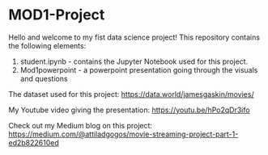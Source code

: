 # MOD1-Project

Hello and welcome to my fist data science project! This repository contains the following elements:

1. student.ipynb - contains the Jupyter Notebook used for this project.
2. Mod1powerpoint - a powerpoint presentation going through the visuals and questions

The dataset used for this project:
https://data.world/jamesgaskin/movies/

My Youtube video giving the presentation:
https://youtu.be/hPo2qDr3ifo

Check out my Medium blog on this project:
https://medium.com/@attiladgogos/movie-streaming-project-part-1-ed2b822610ed

